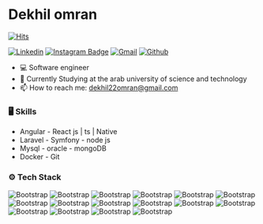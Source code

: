 # Dekhil omran

[![Hits](https://hits.seeyoufarm.com/api/count/incr/badge.svg?url=https%3A%2F%2Fgithub.com%2Fhejazizo%2Fhejazizo&count_bg=%2379C83D&title_bg=%23555555&icon=&icon_color=%23E7E7E7&title=Profile+Views&edge_flat=false)](https://hits.seeyoufarm.com)

[![Linkedin](https://img.shields.io/badge/-LinkedIn-blue?style=flat&logo=Linkedin&logoColor=white)](https://www.linkedin.com/in/dekhilomran/)
[![Instagram Badge](https://img.shields.io/badge/-Instagram-purple?logo=instagram&logoColor=white&link=https://instagram.com/omraannnn/)](https://www.instagram.com/omraannnn)
[![Gmail](https://img.shields.io/badge/-Gmail-c14438?style=flat&logo=Gmail&logoColor=white)](mailto:dekhil22omran@gmail.com)
[![Github](https://img.shields.io/github/followers/dkhomran?label=Follow&style=social)](https://github.com/dkhomran)

- 💻 Software engineer 
- 🤔 Currently Studying at the arab university of science and technology
- 📫 How to reach me: dekhil22omran@gmail.com


### 🖥 Skills

- Angular - React js | ts | Native
- Laravel - Symfony - node js
- Mysql - oracle - mongoDB
- Docker - Git

### ⚙️ Tech Stack

![Bootstrap](https://img.shields.io/badge/-Php-05122A?style=flat-square&logo=Php&color=353535) ![Bootstrap](https://img.shields.io/badge/-Javascript%20-05122A?style=flat-square&logo=Javascript&color=353535) ![Bootstrap](https://img.shields.io/badge/-Typescript-05122A?style=flat-square&logo=Typescript&color=353535) ![Bootstrap](https://img.shields.io/badge/-Java-05122A?style=flat-square&logo=Java&color=353535) ![Bootstrap](https://img.shields.io/badge/-Docker-05122A?style=flat-square&logo=Docker&color=353535) ![Bootstrap](https://img.shields.io/badge/-Git-05122A?style=flat-square&logo=Git&color=353535) ![Bootstrap](https://img.shields.io/badge/-Oracle-05122A?style=flat-square&logo=Oracle&color=353535) ![Bootstrap](https://img.shields.io/badge/-MySQL-05122A?style=flat-square&logo=MySQL&color=353535) ![Bootstrap](https://img.shields.io/badge/-Bootstrap-05122A?style=flat-square&logo=Bootstrap&color=353535) ![Bootstrap](https://img.shields.io/badge/-Tailwand%20CSS-05122A?style=flat-square&logo=Tailwand-CSS&color=353535) ![Bootstrap](https://img.shields.io/badge/-Laravel-05122A?style=flat-square&logo=Laravel&color=353535) ![Bootstrap](https://img.shields.io/badge/-Symfony-05122A?style=flat-square&logo=Symfony&color=353535) ![Bootstrap](https://img.shields.io/badge/-Spring%20boot-05122A?style=flat-square&logo=Spring-boot&color=353535) ![Bootstrap](https://img.shields.io/badge/-React-05122A?style=flat-square&logo=React&color=353535) ![Bootstrap](https://img.shields.io/badge/-Angular-05122A?style=flat-square&logo=Angular&color=353535) ![Bootstrap](https://img.shields.io/badge/-Visual%20Studio%20Code-05122A?style=flat-square&logo=Visual-Studio-Code&color=353535)
